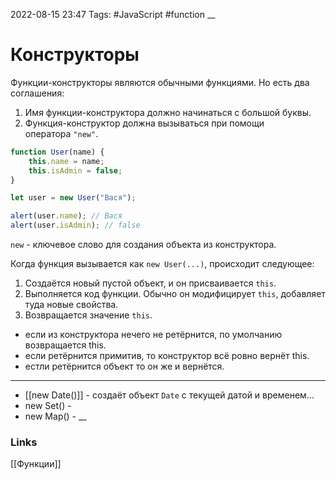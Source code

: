 2022-08-15 23:47
Tags: #JavaScript #function
__
# Конструкторы
Функции-конструкторы являются обычными функциями. Но есть два соглашения:
1.  Имя функции-конструктора должно начинаться с большой буквы.
2.  Функция-конструктор должна вызываться при помощи оператора `"new"`.
```js
function User(name) {
	this.name = name;
	this.isAdmin = false;
}

let user = new User("Вася");

alert(user.name); // Вася
alert(user.isAdmin); // false
```
`new` - ключевое слово для создания объекта из конструктора.

Когда функция вызывается как `new User(...)`, происходит следующее:
1.  Создаётся новый пустой объект, и он присваивается `this`.
2.  Выполняется код функции. Обычно он модифицирует `this`, добавляет туда новые свойства.
3.  Возвращается значение `this`.

- если из конструктора нечего не ретёрнится, по умолчанию возвращается this.
- если ретёрнится примитив, то конструктор всё ровно вернёт this.
- естли ретёрнится объект то он же и вернётся.
---
- [[new Date()]] - создаёт объект `Date` с текущей датой и временем...
- new Set() -
- new Map() -
__
### Links
[[Функции]]